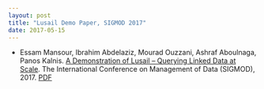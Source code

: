 ```yaml
---
layout: post
title: "Lusail Demo Paper, SIGMOD 2017"
date: 2017-05-15
---
```


- Essam Mansour, Ibrahim Abdelaziz, Mourad Ouzzani, Ashraf Aboulnaga, Panos Kalnis. [A Demonstration of Lusail – Querying Linked Data at Scale](http://dl.acm.org/citation.cfm?doid=3035918.3058731). The International Conference on Management of Data  (SIGMOD), 2017. [PDF](/publications/paper/p1603-mansour.pdf)
